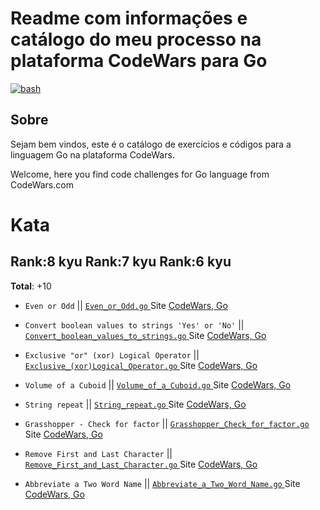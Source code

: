# Readme com informações e catálogo do meu processo na plataforma CodeWars para Go

<a href="https://www.codewars.com/users/arthurdduarte" target="_blank" rel="noreferrer"> <img src="https://www.codewars.com/users/arthurdduarte/badges/small" alt="bash"/> </a>

## Sobre 
Sejam bem vindos, este é o catálogo de exercícios e códigos para a linguagem Go na plataforma CodeWars.

Welcome, here you find code challenges for Go language from CodeWars.com

# Kata
## Rank:8 kyu  Rank:7 kyu  Rank:6 kyu
**Total**: +10


* `Even or Odd` || [`Even_or_Odd.go`  ](/Code-Go/Even_or_Odd.go) Site [CodeWars, Go  ](https://www.codewars.com/kata/53da3dbb4a5168369a0000fe/train/go)

* `Convert boolean values to strings 'Yes' or 'No'` || [`Convert_boolean_values_to_strings.go`  ](/Code-Go/Convert_boolean_values_to_strings.go) Site [CodeWars, Go  ](https://www.codewars.com/kata/53369039d7ab3ac506000467/train/go)

* `Exclusive "or" (xor) Logical Operator` || [`Exclusive_(xor)Logical_Operator.go`  ](/Code-Go/Exclusive_(xor)Logical_Operator.go) Site [CodeWars, Go  ](https://www.codewars.com/kata/56fa3c5ce4d45d2a52001b3c/train/go)

* `Volume of a Cuboid` || [`Volume_of_a_Cuboid.go`  ](/Code-Go/Volume_of_a_Cuboid.go) Site [CodeWars, Go  ](https://www.codewars.com/kata/58261acb22be6e2ed800003a/train/go)

* `String repeat` || [`String_repeat.go`  ](/Code-Go/String_repeat.go) Site [CodeWars, Go  ](https://www.codewars.com/kata/57a0e5c372292dd76d000d7e/train/go)

* `Grasshopper - Check for factor` || [`Grasshopper_Check_for_factor.go`  ](/Code-Go/Grasshopper_Check_for_factor.go) Site [CodeWars, Go  ](https://www.codewars.com/kata/55cbc3586671f6aa070000fb/train/go)

* `Remove First and Last Character` || [`Remove_First_and_Last_Character.go`  ](/Code-Go/Remove_First_and_Last_Character.go) Site [CodeWars, Go  ](https://www.codewars.com/kata/56bc28ad5bdaeb48760009b0/train/go)

* `Abbreviate a Two Word Name` || [`Abbreviate_a_Two_Word_Name.go`  ](/Code-Go/Abbreviate_a_Two_Word_Name.go) Site [CodeWars, Go  ](https://www.codewars.com/kata/57eadb7ecd143f4c9c0000a3/train/go)



